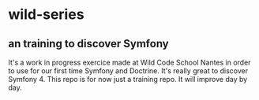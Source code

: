 # wild-series

## an training to discover Symfony
It's a work in progress exercice made at Wild Code School Nantes in order to use for our first time Symfony and Doctrine. 
It's really great to discover Symfony 4.
This repo is for now just a training repo. It will improve day by day.

